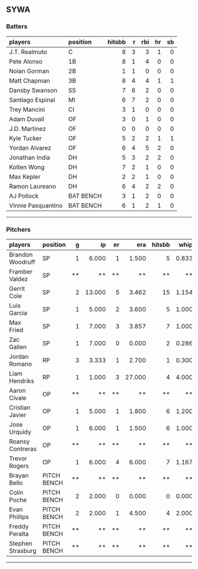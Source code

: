 ## SYWA

### Batters

 
|players            |position  | hitsbb|  r| rbi| hr| sb| 
|:------------------|:---------|------:|--:|---:|--:|--:| 
|J.T. Realmuto      |C         |      8|  3|   3|  1|  0| 
|Pete Alonso        |1B        |      8|  1|   4|  0|  0| 
|Nolan Gorman       |2B        |      1|  1|   0|  0|  0| 
|Matt Chapman       |3B        |      8|  4|   4|  1|  1| 
|Dansby Swanson     |SS        |      7|  6|   2|  0|  0| 
|Santiago Espinal   |MI        |      6|  7|   2|  0|  0| 
|Trey Mancini       |CI        |      3|  1|   0|  0|  0| 
|Adam Duvall        |OF        |      3|  0|   1|  0|  0| 
|J.D. Martinez      |OF        |      0|  0|   0|  0|  0| 
|Kyle Tucker        |OF        |      5|  2|   2|  1|  1| 
|Yordan Alvarez     |OF        |      6|  4|   5|  2|  0| 
|Jonathan India     |DH        |      5|  3|   2|  2|  0| 
|Kolten Wong        |DH        |      7|  2|   1|  0|  0| 
|Max Kepler         |DH        |      2|  2|   1|  0|  0| 
|Ramon Laureano     |DH        |      6|  4|   2|  2|  0| 
|AJ Pollock         |BAT BENCH |      3|  1|   2|  0|  0| 
|Vinnie Pasquantino |BAT BENCH |      6|  1|   2|  1|  0| 


* * *

### Pitchers

 
|players           |position    |  g|     ip| er|    era| hitsbb|  whip| so|  w| sv| 
|:-----------------|:-----------|--:|------:|--:|------:|------:|-----:|--:|--:|--:| 
|Brandon Woodruff  |SP          |  1|  6.000|  1|  1.500|      5| 0.833|  8|  1|  0| 
|Framber Valdez    |SP          | **|     **| **|     **|     **|    **| **| **| **| 
|Gerrit Cole       |SP          |  2| 13.000|  5|  3.462|     15| 1.154| 18|  1|  0| 
|Luis Garcia       |SP          |  1|  5.000|  2|  3.600|      5| 1.000|  6|  1|  0| 
|Max Fried         |SP          |  1|  7.000|  3|  3.857|      7| 1.000|  4|  1|  0| 
|Zac Gallen        |SP          |  1|  7.000|  0|  0.000|      2| 0.286|  7|  1|  0| 
|Jordan Romano     |RP          |  3|  3.333|  1|  2.700|      1| 0.300|  4|  1|  2| 
|Liam Hendriks     |RP          |  1|  1.000|  3| 27.000|      4| 4.000|  1|  0|  0| 
|Aaron Civale      |OP          | **|     **| **|     **|     **|    **| **| **| **| 
|Cristian Javier   |OP          |  1|  5.000|  1|  1.800|      6| 1.200|  3|  0|  0| 
|Jose Urquidy      |OP          |  1|  6.000|  1|  1.500|      6| 1.000|  3|  1|  0| 
|Roansy Contreras  |OP          | **|     **| **|     **|     **|    **| **| **| **| 
|Trevor Rogers     |OP          |  1|  6.000|  4|  6.000|      7| 1.167|  4|  0|  0| 
|Brayan Bello      |PITCH BENCH | **|     **| **|     **|     **|    **| **| **| **| 
|Colin Poche       |PITCH BENCH |  2|  2.000|  0|  0.000|      0| 0.000|  1|  0|  0| 
|Evan Phillips     |PITCH BENCH |  2|  2.000|  1|  4.500|      4| 2.000|  2|  1|  0| 
|Freddy Peralta    |PITCH BENCH | **|     **| **|     **|     **|    **| **| **| **| 
|Stephen Strasburg |PITCH BENCH | **|     **| **|     **|     **|    **| **| **| **| 


* * *


